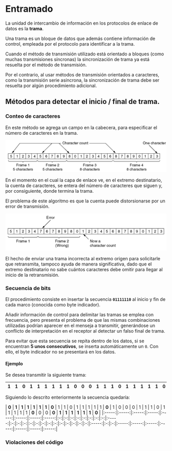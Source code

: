 # Entramado

La unidad de intercambio de información en los protocolos de enlace de datos es la **trama**.

Una trama es un bloque de datos que además contiene información de control, empleada por el protocolo para identificar a la trama.

Cuando el método de transmisión utilizado está orientado a bloques (como muchas transmisiones síncronas) la sincronización de trama ya está resuelta por el método de transmisión. 

Por el contrario, al usar métodos de transmisión orientados a caracteres, como la transmisión serie asíncrona, la sincronización de trama debe ser resuelta por algún procedimiento adicional.

## Métodos para detectar el inicio / final de trama.

### Conteo de caracteres

En este método se agrega un campo en la cabecera, para especificar el número de caracteres en la trama. 

![Character Count without errors](/images/link_layer/character_count_1.png)

En el momento en el cual la capa de enlace ve, en el extremo destinatario, la cuenta de caracteres, se entera del número de caracteres que siguen y, por consiguiente, donde termina la trama. 

El problema de este algoritmo es que la cuenta puede distorsionarse por un error de transmisión.

![Character Count with errors](/images/link_layer/character_count_2.png)

El hecho de enviar una trama incorrecta al extremo origen para solicitarle que retransmita, tampoco ayuda de manera significativa, dado que el extremo destinatario no sabe cuántos caracteres debe omitir para llegar al inicio de la retransmisión.

### Secuencia de bits

El procedimiento consiste en insertar la secuencia **`01111110`** al inicio y fin de cada marco (conocida como byte indicador).

Añadir información de control para delimitar las tramas se emplea con frecuencia, pero presenta el problema de que las mismas combinaciones utilizadas podrían aparecer en el menseja a transmitir, generándose un conflicto de interpretación en el receptor al detectar un falso final de trama.

Para evitar que esta secuencia se repita dentro de los datos, si se encuentran **5 unos consecutivos**, se inserta automáticamente un `0`. Con ello, el byte indicador no se presentará en los datos.

#### Ejemplo

Se desea transmitir la siguiente trama: 

| 1 | 1 | 0 | 1 | 1 | 1 | 1 | 1 | 1 | 0 | 0 | 0 | 1 | 1 | 1 | 0 | 1 | 1 | 1 | 1 | 1 | 0 | 0 |
|:-:|:-:|:-:|:-:|:-:|:-:|:-:|:-:|:-:|:-:|:-:|:-:|:-:|:-:|:-:|:-:|:-:|:-:|:-:|:-:|:-:|:-:|:-:|

Siguiendo lo descrito enteriormente la secuencia quedaría: 

| **0** | **1** | **1** | **1** | **1** | **1** | **1** | **0** | 1 | 1 | 0 | 1 | 1 | 1 | 1 | 1 | **0** | 1 | 0 | 0 | 0 | 1 | 1 | 1 | 0 | 1 | 1 | 1 | 1 | 1 | **0** | 0 | 0 | **0** | **1** | **1** | **1** | **1** | **1** | **1** | **0** |
|:-----:|:-----:|:-----:|:-----:|:-----:|:-----:|:-----:|:-----:|:-:|:-:|:-:|:-:|:-:|:-:|:-:|:-:|:-----:|:-:|:-:|:-:|:-:|:-:|:-:|:-:|:-:|:-:|:-:|:-:|:-:|:-:|:-----:|:-:|:-:|:-----:|:-----:|:-----:|:-----:|:-----:|:-----:|:-----:|

### Violaciones del código
